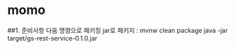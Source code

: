 # momo
##1. 준비사항
다음 명령으로 패키징
jar로 패키지 : mvnw clean package
java -jar target/gs-rest-service-0.1.0.jar
